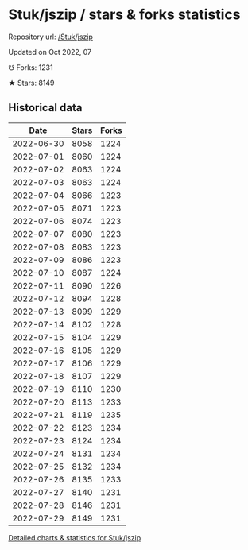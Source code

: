 # Stuk/jszip / stars & forks statistics

Repository url: [/Stuk/jszip](https://github.com/Stuk/jszip)

Updated on Oct 2022, 07

☋ Forks: 1231

★ Stars: 8149

## Historical data
| Date | Stars | Forks |
|------|-------|-------|
| 2022-06-30 | 8058 | 1224 | 
| 2022-07-01 | 8060 | 1224 | 
| 2022-07-02 | 8063 | 1224 | 
| 2022-07-03 | 8063 | 1224 | 
| 2022-07-04 | 8066 | 1223 | 
| 2022-07-05 | 8071 | 1223 | 
| 2022-07-06 | 8074 | 1223 | 
| 2022-07-07 | 8080 | 1223 | 
| 2022-07-08 | 8083 | 1223 | 
| 2022-07-09 | 8086 | 1223 | 
| 2022-07-10 | 8087 | 1224 | 
| 2022-07-11 | 8090 | 1226 | 
| 2022-07-12 | 8094 | 1228 | 
| 2022-07-13 | 8099 | 1229 | 
| 2022-07-14 | 8102 | 1228 | 
| 2022-07-15 | 8104 | 1229 | 
| 2022-07-16 | 8105 | 1229 | 
| 2022-07-17 | 8106 | 1229 | 
| 2022-07-18 | 8107 | 1229 | 
| 2022-07-19 | 8110 | 1230 | 
| 2022-07-20 | 8113 | 1233 | 
| 2022-07-21 | 8119 | 1235 | 
| 2022-07-22 | 8123 | 1234 | 
| 2022-07-23 | 8124 | 1234 | 
| 2022-07-24 | 8131 | 1234 | 
| 2022-07-25 | 8132 | 1234 | 
| 2022-07-26 | 8135 | 1233 | 
| 2022-07-27 | 8140 | 1231 | 
| 2022-07-28 | 8146 | 1231 | 
| 2022-07-29 | 8149 | 1231 | 


[Detailed charts & statistics for Stuk/jszip](https://reviewgithub.com/rep/Stuk/jszip)
